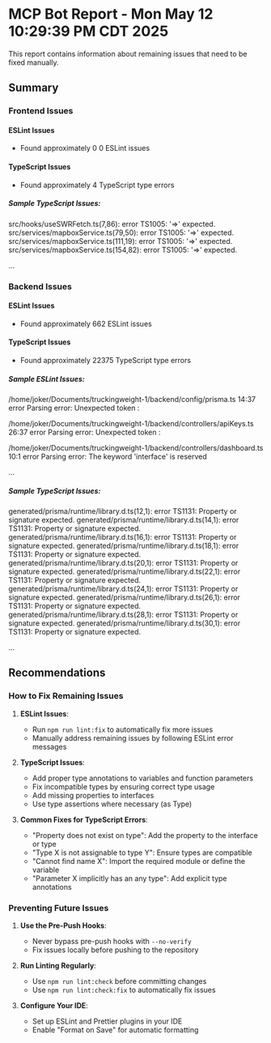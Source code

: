 <!--

 * Copyright (c) 2025 Cosmo Exploit Group LLC. All Rights Reserved.
 * 
 * PROPRIETARY AND CONFIDENTIAL
 * 
 * This file is part of the Cosmo Exploit Group LLC Weight Management System.
 * Unauthorized copying of this file, via any medium is strictly prohibited.
 * 
 * This file contains proprietary and confidential information of 
 * Cosmo Exploit Group LLC and may not be copied, distributed, or used
 * in any way without explicit written permission.
 

-->

# MCP Bot Report - Mon May 12 10:29:39 PM CDT 2025

This report contains information about remaining issues that need to be fixed manually.

## Summary

### Frontend Issues

#### ESLint Issues

- Found approximately 0
  0 ESLint issues

#### TypeScript Issues

- Found approximately 4 TypeScript type errors

##### Sample TypeScript Issues:

src/hooks/useSWRFetch.ts(7,86): error TS1005: '=>' expected.
src/services/mapboxService.ts(79,50): error TS1005: '=>' expected.
src/services/mapboxService.ts(111,19): error TS1005: '=>' expected.
src/services/mapboxService.ts(154,82): error TS1005: '=>' expected.

...

### Backend Issues

#### ESLint Issues

- Found approximately 662 ESLint issues

#### TypeScript Issues

- Found approximately 22375 TypeScript type errors

##### Sample ESLint Issues:

/home/joker/Documents/truckingweight-1/backend/config/prisma.ts
14:37 error Parsing error: Unexpected token :

/home/joker/Documents/truckingweight-1/backend/controllers/apiKeys.ts
26:37 error Parsing error: Unexpected token :

/home/joker/Documents/truckingweight-1/backend/controllers/dashboard.ts
10:1 error Parsing error: The keyword 'interface' is reserved

...

##### Sample TypeScript Issues:

generated/prisma/runtime/library.d.ts(12,1): error TS1131: Property or signature expected.
generated/prisma/runtime/library.d.ts(14,1): error TS1131: Property or signature expected.
generated/prisma/runtime/library.d.ts(16,1): error TS1131: Property or signature expected.
generated/prisma/runtime/library.d.ts(18,1): error TS1131: Property or signature expected.
generated/prisma/runtime/library.d.ts(20,1): error TS1131: Property or signature expected.
generated/prisma/runtime/library.d.ts(22,1): error TS1131: Property or signature expected.
generated/prisma/runtime/library.d.ts(24,1): error TS1131: Property or signature expected.
generated/prisma/runtime/library.d.ts(26,1): error TS1131: Property or signature expected.
generated/prisma/runtime/library.d.ts(28,1): error TS1131: Property or signature expected.
generated/prisma/runtime/library.d.ts(30,1): error TS1131: Property or signature expected.

...

## Recommendations

### How to Fix Remaining Issues

1. **ESLint Issues**:

   - Run `npm run lint:fix` to automatically fix more issues
   - Manually address remaining issues by following ESLint error messages

2. **TypeScript Issues**:

   - Add proper type annotations to variables and function parameters
   - Fix incompatible types by ensuring correct type usage
   - Add missing properties to interfaces
   - Use type assertions where necessary (as Type)

3. **Common Fixes for TypeScript Errors**:
   - "Property does not exist on type": Add the property to the interface or type
   - "Type X is not assignable to type Y": Ensure types are compatible
   - "Cannot find name X": Import the required module or define the variable
   - "Parameter X implicitly has an any type": Add explicit type annotations

### Preventing Future Issues

1. **Use the Pre-Push Hooks**:

   - Never bypass pre-push hooks with `--no-verify`
   - Fix issues locally before pushing to the repository

2. **Run Linting Regularly**:

   - Use `npm run lint:check` before committing changes
   - Use `npm run lint:check:fix` to automatically fix issues

3. **Configure Your IDE**:
   - Set up ESLint and Prettier plugins in your IDE
   - Enable "Format on Save" for automatic formatting
